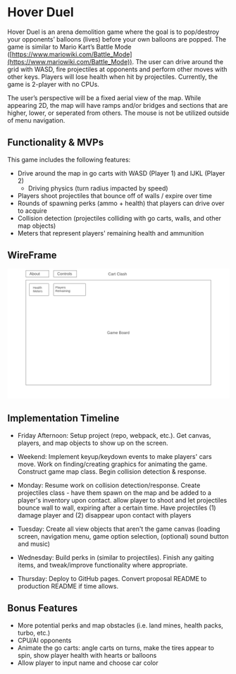 # Hover Duel

Hover Duel is an arena demolition game where the goal is to pop/destroy your opponents’ balloons (lives) before your own balloons are popped. The game is similar to Mario Kart’s Battle Mode ([https://www.mariowiki.com/Battle_Mode](https://www.mariowiki.com/Battle_Mode)). The user can drive around the grid with WASD, fire projectiles at opponents and perform other moves with other keys. Players will lose health when hit by projectiles. Currently, the game is 2-player with no CPUs.

The user’s perspective will be a fixed aerial view of the map. While appearing 2D, the map will have ramps and/or bridges and sections that are higher, lower, or seperated from others. The mouse is not be utilized outside of menu navigation.


## Functionality & MVPs
This game includes the following features:
- Drive around the map in go carts with WASD (Player 1) and IJKL (Player 2)
  - Driving physics (turn radius impacted by speed)
- Players shoot projectiles that bounce off of walls / expire over time
- Rounds of spawning perks (ammo + health) that players can drive over to acquire
- Collision detection (projectiles colliding with go carts, walls, and other map objects)
- Meters that represent players' remaining health and ammunition




## WireFrame
![Screenshot](Homepage.png)


## Implementation Timeline
- Friday Afternoon: Setup project (repo, webpack, etc.). Get canvas, players, and map objects to show up on the screen.

- Weekend: Implement keyup/keydown events to make players' cars move. Work on finding/creating graphics for animating the game. Construct game map class. Begin collision detection & response.

- Monday: Resume work on collision detection/response. Create projectiles class - have them spawn on the map and be added to a player's inventory upon contact. allow player to shoot and let projectiles bounce wall to wall, expiring after a certain time. Have projectiles (1) damage player and (2) disappear upon contact with players

- Tuesday: Create all view objects that aren't the game canvas (loading screen, navigation menu, game option selection, (optional) sound button and music)

- Wednesday: Build perks in (similar to projectiles). Finish any gaiting items, and  tweak/improve functionality where appropriate.

- Thursday: Deploy to GitHub pages. Convert proposal README to production README if time allows.


## Bonus Features
- More potential perks and map obstacles (i.e. land mines, health packs, turbo, etc.)
- CPU/AI opponents
- Animate the go carts: angle carts on turns, make the tires appear to spin, show player health with hearts or balloons
- Allow player to input name and choose car color










